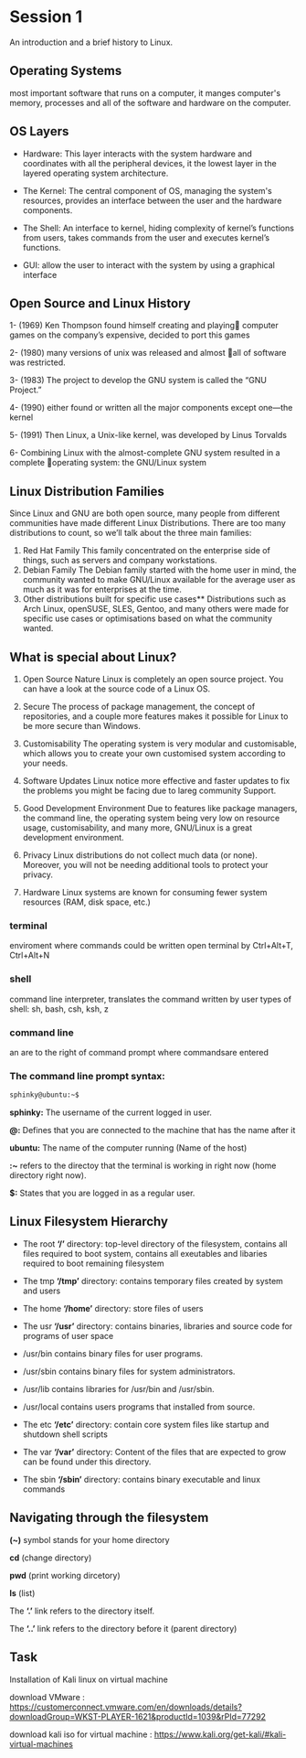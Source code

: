 # Session 1

An introduction and a brief history to Linux.

## Operating Systems

most important software that runs on a computer, it manges computer's memory, processes and all of the software and hardware on the computer. 

## OS Layers

- Hardware: This layer interacts with the system hardware and coordinates with all the peripheral devices, it the lowest layer in the layered operating system architecture.

- The Kernel: The central component of OS, managing the system's resources, provides an interface between the user and the hardware components.

- The Shell: An interface to kernel, hiding complexity of kernel’s functions from users, takes commands from the user and executes kernel’s functions.

- GUI: allow the user to interact with the system by using a graphical interface


## Open Source and Linux History

1- (1969) Ken Thompson found himself creating and playing computer games on the company’s expensive, decided to port this games 

2- (1980) many versions of unix was released and almost all of software was restricted. 

3- (1983) The project to develop the GNU system is called the  “GNU Project.” 

4- (1990) either found or written all the major components except one—the kernel

5- (1991) Then Linux, a Unix-like kernel, was developed by Linus Torvalds

6-  Combining Linux with the almost-complete GNU system resulted in a complete operating system: the GNU/Linux system


## Linux Distribution Families

Since Linux and GNU are both open source, many people from different communities have made different Linux Distributions.
There are too many distributions to count, so we’ll talk about the three main families:

1. Red Hat Family
   This family concentrated on the enterprise side of things, such as servers and company workstations.
2. Debian Family
   The Debian family started with the home user in mind, the community wanted to make GNU/Linux available for the average user as much as it was for enterprises at the time.
3. Other distributions built for specific use cases\*\*
   Distributions such as Arch Linux, openSUSE, SLES, Gentoo, and many others were made for specific use cases or optimisations based on what the community wanted.

## What is special about Linux?

1. Open Source Nature
   Linux is completely an open source project. You can have a look at the source code of a Linux OS.

2. Secure
   The process of package management, the concept of repositories, and a couple more features makes it possible for Linux to be more secure than Windows.

3. Customisability
   The operating system is very modular and customisable, which allows you to create your own customised system according to your needs.

4. Software Updates
   Linux notice more effective and faster updates to fix the problems you might be facing due to lareg community Support.

5. Good Development Environment
   Due to features like package managers, the command line, the operating system being very low on resource usage, customisability, and many more, GNU/Linux is a great development environment.

6. Privacy
   Linux distributions do not collect much data (or none). Moreover, you will not be needing additional tools to protect your privacy.

7. Hardware
   Linux systems are known for consuming fewer system resources (RAM, disk space, etc.)


### terminal

enviroment where commands could be written
open terminal by Ctrl+Alt+T, Ctrl+Alt+N


### shell

command line interpreter, translates the command written by user
types of shell: sh, bash, csh, ksh, z


### command line

an are to the right of command prompt where commandsare entered

### The command line prompt syntax:

```bash
sphinky@ubuntu:~$
```

**sphinky:** The username of the current logged in user.

**@:** Defines that you are connected to the machine that has the name after it

**ubuntu:** The name of the computer running (Name of the host)

**:~** refers to the directoy that the terminal is working in right now (home directory right now).

**$:** States that you are logged in as a regular user.

## Linux Filesystem Hierarchy

- The root **‘/’** directory: top-level directory of the filesystem, contains all files required to boot system, contains all exeutables and libaries required to boot remaining filesystem

- The tmp **‘/tmp’** directory: contains temporary files created by system and users

- The home **‘/home’** directory: store files of users

- The usr **‘/usr’** directory: contains binaries, libraries and source code for programs of user space

- /usr/bin contains binary files for user programs.

- /usr/sbin contains binary files for system administrators.

- /usr/lib contains libraries for /usr/bin and /usr/sbin.

- /usr/local contains users programs that installed from source.

- The etc **‘/etc’** directory: contain core system files like startup and shutdown shell scripts

- The var **‘/var’** directory: Content of the files that are expected to grow can be found under this directory.

- The sbin **‘/sbin’** directory: contains binary executable and linux commands

## Navigating through the filesystem

**(~)** symbol stands for your home directory

**cd** (change directory)

**pwd** (print working dircetory)

**ls** (list)

The **‘.’** link refers to the directory itself.

The **‘..’** link refers to the directory before it (parent directory)

## Task
Installation of Kali linux on virtual machine

download VMware : https://customerconnect.vmware.com/en/downloads/details?downloadGroup=WKST-PLAYER-1621&productId=1039&rPId=77292

download kali iso for virtual machine : https://www.kali.org/get-kali/#kali-virtual-machines
